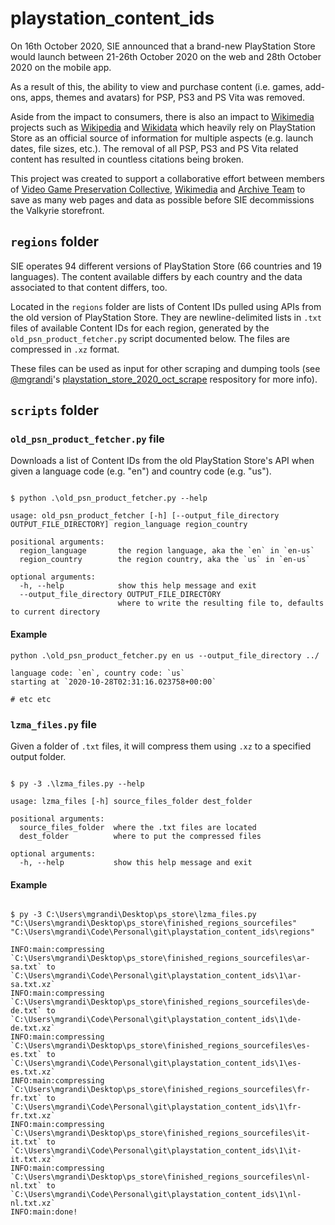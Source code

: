 # playstation_content_ids

On 16th October 2020, SIE announced that a brand-new PlayStation Store would launch between 21-26th October 2020 on the web and 28th October 2020 on the mobile app.

As a result of this, the ability to view and purchase content (i.e. games, add-ons, apps, themes and avatars) for PSP, PS3 and PS Vita was removed.

Aside from the impact to consumers, there is also an impact to [Wikimedia](https://wikimediafoundation.org) projects such as [Wikipedia](https://www.wikipedia.org) and [Wikidata](https://www.wikidata.org) which heavily rely on PlayStation Store as an official source of information for multiple aspects (e.g. launch dates, file sizes, etc.). The removal of all PSP, PS3 and PS Vita related content has resulted in countless citations being broken.

This project was created to support a collaborative effort between members of [Video Game Preservation Collective](https://www.preservegames.org), [Wikimedia](https://wikimediafoundation.org) and [Archive Team](https://www.archiveteam.org) to save as many web pages and data as possible before SIE decommissions the Valkyrie storefront.

## `regions` folder

SIE operates 94 different versions of PlayStation Store (66 countries and 19 languages). The content available differs by each country and the data associated to that content differs, too.

Located in the `regions` folder are lists of Content IDs pulled using APIs from the old version of PlayStation Store. They are newline-delimited lists in `.txt` files of available Content IDs for each region, generated by the `old_psn_product_fetcher.py` script documented below. The files are compressed in `.xz` format.

These files can be used as input for other scraping and dumping tools (see [@mgrandi](https://github.com/mgrandi)'s [playstation_store_2020_oct_scrape](https://github.com/mgrandi/playstation_store_2020_oct_scrape) respository for more info).

## `scripts` folder

### `old_psn_product_fetcher.py` file

Downloads a list of Content IDs from the old PlayStation Store's API when given a language code (e.g. "en") and country code (e.g. "us").

```plaintext

$ python .\old_psn_product_fetcher.py --help

usage: old_psn_product_fetcher [-h] [--output_file_directory OUTPUT_FILE_DIRECTORY] region_language region_country

positional arguments:
  region_language       the region language, aka the `en` in `en-us`
  region_country        the region country, aka the `us` in `en-us`

optional arguments:
  -h, --help            show this help message and exit
  --output_file_directory OUTPUT_FILE_DIRECTORY
                        where to write the resulting file to, defaults to current directory

```

#### Example

```plaintext
python .\old_psn_product_fetcher.py en us --output_file_directory ../

language code: `en`, country code: `us`
starting at `2020-10-28T02:31:16.023758+00:00`

# etc etc

```

### `lzma_files.py` file

Given a folder of `.txt` files, it will compress them using `.xz` to a specified output folder.

```plaintext

$ py -3 .\lzma_files.py --help

usage: lzma_files [-h] source_files_folder dest_folder

positional arguments:
  source_files_folder  where the .txt files are located
  dest_folder          where to put the compressed files

optional arguments:
  -h, --help           show this help message and exit
```

#### Example

```plaintext

$ py -3 C:\Users\mgrandi\Desktop\ps_store\lzma_files.py  "C:\Users\mgrandi\Desktop\ps_store\finished_regions_sourcefiles" "C:\Users\mgrandi\Code\Personal\git\playstation_content_ids\regions"

INFO:main:compressing `C:\Users\mgrandi\Desktop\ps_store\finished_regions_sourcefiles\ar-sa.txt` to `C:\Users\mgrandi\Code\Personal\git\playstation_content_ids\1\ar-sa.txt.xz`
INFO:main:compressing `C:\Users\mgrandi\Desktop\ps_store\finished_regions_sourcefiles\de-de.txt` to `C:\Users\mgrandi\Code\Personal\git\playstation_content_ids\1\de-de.txt.xz`
INFO:main:compressing `C:\Users\mgrandi\Desktop\ps_store\finished_regions_sourcefiles\es-es.txt` to `C:\Users\mgrandi\Code\Personal\git\playstation_content_ids\1\es-es.txt.xz`
INFO:main:compressing `C:\Users\mgrandi\Desktop\ps_store\finished_regions_sourcefiles\fr-fr.txt` to `C:\Users\mgrandi\Code\Personal\git\playstation_content_ids\1\fr-fr.txt.xz`
INFO:main:compressing `C:\Users\mgrandi\Desktop\ps_store\finished_regions_sourcefiles\it-it.txt` to `C:\Users\mgrandi\Code\Personal\git\playstation_content_ids\1\it-it.txt.xz`
INFO:main:compressing `C:\Users\mgrandi\Desktop\ps_store\finished_regions_sourcefiles\nl-nl.txt` to `C:\Users\mgrandi\Code\Personal\git\playstation_content_ids\1\nl-nl.txt.xz`
INFO:main:done!

```
